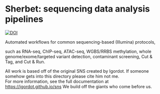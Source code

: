 # Sherbet: sequencing data analysis pipelines

[![DOI](https://zenodo.org/badge/66501450.svg)](https://zenodo.org/badge/latestdoi/66501450)

Automated workflows for common sequencing-based (Illumina) protocols, 

such as RNA-seq, ChIP-seq, ATAC-seq, WGBS/RRBS methylation, whole genome/exome/targeted variant detection, contaminant screening, Cut & Tag, and Cut & Run.

All work is based off of the original SNS created by Igordot.  If someone somehow gets into this directory please cite him not me.  
For more information, see the full documentation at https://igordot.github.io/sns
We build off the giants who come before us.
